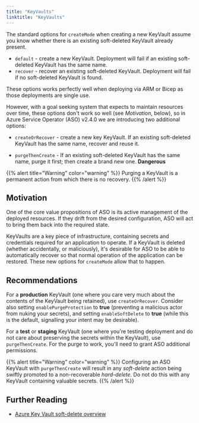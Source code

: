 ```yaml
---
title: "KeyVaults"
linktitle: "KeyVaults"
---
```


The standard options for `createMode` when creating a new KeyVault assume you know whether there is an existing soft-deleted KeyVault already present.

* `default` - create a new KeyVault. Deployment will fail if an existing soft-deleted KeyVault has the same name.
* `recover` - recover an existing soft-deleted KeyVault. Deployment will fail if no soft-deleted KeyVault is found.

These options works perfectly well when deploying via ARM or Bicep as those deployments are single use.

However, with a goal seeking system that expects to maintain resources over time, these options don't work so well (see _Motivation_, below), so in Azure Service Operator (ASO) v2.4.0 we are introducing two additional options:

* `createOrRecover` - create a new key KeyVault. If an existing soft-deleted KeyVault has the same name, recover and reuse it.

* `purgeThenCreate` - If an existing soft-deleted KeyVault has the same name, purge it first; then create a brand new one. **Dangerous**

{{% alert title="Warning" color="warning" %}}
Purging a KeyVault is a permanent action from which there is no recovery. 
{{% /alert %}}

## Motivation

One of the core value propositions of ASO is its active management of the deployed resources. If they drift from the desired configuration, ASO will act to bring them back into the required state. 

KeyVaults are a key piece of infrastructure, containing secrets and credentials required for an application to operate. If a KeyVault is deleted (whether accidentally, or maliciously), it's desirable for ASO to be able to automatically recover so that normal operation of the application can be restored. These new options for `createMode` allow that to happen.

## Recommendations

For a **production** KeyVault (one where you care very much about the contents of the KeyVault being retained), use `createOrRecover`. Consider also setting `enablePurgeProtection` to **true** (preventing a malicious actor from nuking your secrets), and setting `enableSoftDelete` to **true** (while this is the default, signalling your intent may be desirable).

For a **test** or **staging** KeyVault (one where you're testing deployment and do not care about preserving the secrets within the KeyVault), use `purgeThenCreate`. For the purge to work, you'll need to grant ASO additional permissions.

{{% alert title="Warning" color="warning" %}}
Configuring an ASO KeyVault with `purgeThenCreate` will result in any _soft-delete_ action being swiftly promoted to a non-recoverable _hard-delete_. Do not do this with any KeyVault containing valuable secrets.
{{% /alert %}}


## Further Reading

* [Azure Key Vault soft-delete overview](https://learn.microsoft.com/en-us/azure/key-vault/general/soft-delete-overview)
